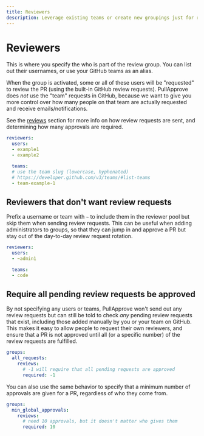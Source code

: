 ```yaml
---
title: Reviewers
description: Leverage existing teams or create new groupings just for review
---
```


# Reviewers

This is where you specify the who is part of the review group. You can
list out their usernames, or use your GitHub teams as an alias.

When the group is activated, some or all of these users will be "requested"
to review the PR (using the built-in GitHub review requests). PullApprove does
*not* use the "team" requests in GitHub, because we want to give you more
control over how many people on that team are actually requested and receive
emails/notifications.

See the [reviews](/config/reviews/) section for more info on how
review requests are sent, and determining how many approvals are required.

```yaml
reviewers:
  users:
  - example1
  - example2

  teams:
  # use the team slug (lowercase, hyphenated)
  # https://developer.github.com/v3/teams/#list-teams
  - team-example-1
```

## Reviewers that don't want review requests

Prefix a username or team with `~` to include them in the reviewer pool but skip them when sending review requests.
This can be useful when adding administrators to groups,
so that they can jump in and approve a PR but stay out of the day-to-day review request rotation.

```yaml
reviewers:
  users:
  - ~admin1

  teams:
  - code
```

## Require all pending review requests be approved

By not specifying any users or teams, PullApprove won't send out any review
requests but can still be told to check *any* pending review requests
that exist, including those added manually by you or your team on GitHub. This
makes it easy to allow people to request their own reviewers, and ensure that a
PR is not approved until all (or a specific number) of the review requests are
fulfilled.

```yaml
groups:
  all_requests:
    reviews:
      # -1 will require that all pending requests are approved
      required: -1
```

You can also use the same behavior to specify that a minimum number of
approvals are given for a PR, regardless of who they come from.

```yaml
groups:
  min_global_approvals:
    reviews:
      # need 10 approvals, but it doesn't matter who gives them
      required: 10
```
